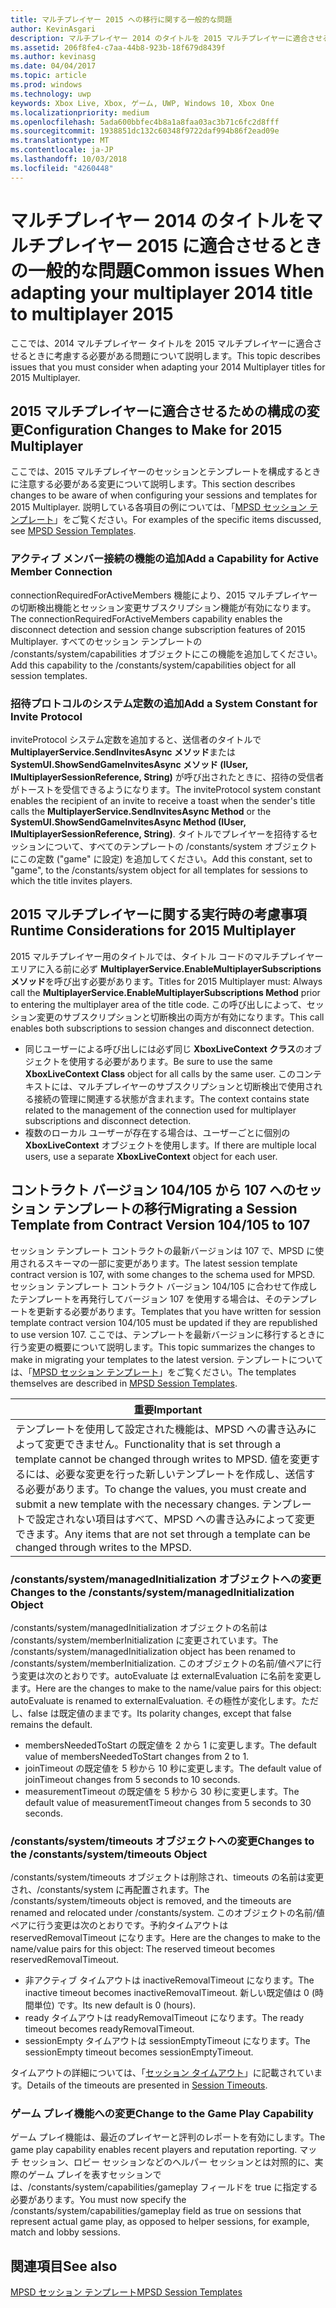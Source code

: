 ```yaml
---
title: マルチプレイヤー 2015 への移行に関する一般的な問題
author: KevinAsgari
description: マルチプレイヤー 2014 のタイトルを 2015 マルチプレイヤーに適合させるときに発生する可能性のある一般的な問題について説明します。
ms.assetid: 206f8fe4-c7aa-44b8-923b-18f679d8439f
ms.author: kevinasg
ms.date: 04/04/2017
ms.topic: article
ms.prod: windows
ms.technology: uwp
keywords: Xbox Live, Xbox, ゲーム, UWP, Windows 10, Xbox One
ms.localizationpriority: medium
ms.openlocfilehash: 5ada600bbfec4b8a1a8faa03ac3b71c6fc2d8fff
ms.sourcegitcommit: 1938851dc132c60348f9722daf994b86f2ead09e
ms.translationtype: MT
ms.contentlocale: ja-JP
ms.lasthandoff: 10/03/2018
ms.locfileid: "4260448"
---
```

# <a name="common-issues-when-adapting-your-multiplayer-2014-title-to-multiplayer-2015"></a><span data-ttu-id="6d352-104">マルチプレイヤー 2014 のタイトルをマルチプレイヤー 2015 に適合させるときの一般的な問題</span><span class="sxs-lookup"><span data-stu-id="6d352-104">Common issues When adapting your multiplayer 2014 title to multiplayer 2015</span></span>

<span data-ttu-id="6d352-105">ここでは、2014 マルチプレイヤー タイトルを 2015 マルチプレイヤーに適合させるときに考慮する必要がある問題について説明します。</span><span class="sxs-lookup"><span data-stu-id="6d352-105">This topic describes issues that you must consider when adapting your 2014 Multiplayer titles for 2015 Multiplayer.</span></span>


## <a name="configuration-changes-to-make-for-2015-multiplayer"></a><span data-ttu-id="6d352-106">2015 マルチプレイヤーに適合させるための構成の変更</span><span class="sxs-lookup"><span data-stu-id="6d352-106">Configuration Changes to Make for 2015 Multiplayer</span></span>

<span data-ttu-id="6d352-107">ここでは、2015 マルチプレイヤーのセッションとテンプレートを構成するときに注意する必要がある変更について説明します。</span><span class="sxs-lookup"><span data-stu-id="6d352-107">This section describes changes to be aware of when configuring your sessions and templates for 2015 Multiplayer.</span></span> <span data-ttu-id="6d352-108">説明している各項目の例については、「[MPSD セッション テンプレート](multiplayer-session-directory.md)」をご覧ください。</span><span class="sxs-lookup"><span data-stu-id="6d352-108">For examples of the specific items discussed, see [MPSD Session Templates](multiplayer-session-directory.md).</span></span>

### <a name="add-a-capability-for-active-member-connection"></a><span data-ttu-id="6d352-109">アクティブ メンバー接続の機能の追加</span><span class="sxs-lookup"><span data-stu-id="6d352-109">Add a Capability for Active Member Connection</span></span>

<span data-ttu-id="6d352-110">connectionRequiredForActiveMembers 機能により、2015 マルチプレイヤーの切断検出機能とセッション変更サブスクリプション機能が有効になります。</span><span class="sxs-lookup"><span data-stu-id="6d352-110">The connectionRequiredForActiveMembers capability enables the disconnect detection and session change subscription features of 2015 Multiplayer.</span></span> <span data-ttu-id="6d352-111">すべてのセッション テンプレートの /constants/system/capabilities オブジェクトにこの機能を追加してください。</span><span class="sxs-lookup"><span data-stu-id="6d352-111">Add this capability to the /constants/system/capabilities object for all session templates.</span></span>


### <a name="add-a-system-constant-for-invite-protocol"></a><span data-ttu-id="6d352-112">招待プロトコルのシステム定数の追加</span><span class="sxs-lookup"><span data-stu-id="6d352-112">Add a System Constant for Invite Protocol</span></span>

<span data-ttu-id="6d352-113">inviteProtocol システム定数を追加すると、送信者のタイトルで **MultiplayerService.SendInvitesAsync メソッド**または **SystemUI.ShowSendGameInvitesAsync メソッド (IUser, IMultiplayerSessionReference, String)** が呼び出されたときに、招待の受信者がトーストを受信できるようになります。</span><span class="sxs-lookup"><span data-stu-id="6d352-113">The inviteProtocol system constant enables the recipient of an invite to receive a toast when the sender's title calls the **MultiplayerService.SendInvitesAsync Method** or the **SystemUI.ShowSendGameInvitesAsync Method (IUser, IMultiplayerSessionReference, String)**.</span></span> <span data-ttu-id="6d352-114">タイトルでプレイヤーを招待するセッションについて、すべてのテンプレートの /constants/system オブジェクトにこの定数 ("game" に設定) を追加してください。</span><span class="sxs-lookup"><span data-stu-id="6d352-114">Add this constant, set to "game", to the /constants/system object for all templates for sessions to which the title invites players.</span></span>


## <a name="runtime-considerations-for-2015-multiplayer"></a><span data-ttu-id="6d352-115">2015 マルチプレイヤーに関する実行時の考慮事項</span><span class="sxs-lookup"><span data-stu-id="6d352-115">Runtime Considerations for 2015 Multiplayer</span></span>

<span data-ttu-id="6d352-116">2015 マルチプレイヤー用のタイトルでは、タイトル コードのマルチプレイヤー エリアに入る前に必ず **MultiplayerService.EnableMultiplayerSubscriptions メソッド**を呼び出す必要があります。</span><span class="sxs-lookup"><span data-stu-id="6d352-116">Titles for 2015 Multiplayer must:   Always call the **MultiplayerService.EnableMultiplayerSubscriptions Method** prior to entering the multiplayer area of the title code.</span></span> <span data-ttu-id="6d352-117">この呼び出しによって、セッション変更のサブスクリプションと切断検出の両方が有効になります。</span><span class="sxs-lookup"><span data-stu-id="6d352-117">This call enables both subscriptions to session changes and disconnect detection.</span></span>
-   <span data-ttu-id="6d352-118">同じユーザーによる呼び出しには必ず同じ **XboxLiveContext クラス**のオブジェクトを使用する必要があります。</span><span class="sxs-lookup"><span data-stu-id="6d352-118">Be sure to use the same **XboxLiveContext Class** object for all calls by the same user.</span></span> <span data-ttu-id="6d352-119">このコンテキストには、マルチプレイヤーのサブスクリプションと切断検出で使用される接続の管理に関連する状態が含まれます。</span><span class="sxs-lookup"><span data-stu-id="6d352-119">The context contains state related to the management of the connection used for multiplayer subscriptions and disconnect detection.</span></span>
-   <span data-ttu-id="6d352-120">複数のローカル ユーザーが存在する場合は、ユーザーごとに個別の **XboxLiveContext** オブジェクトを使用します。</span><span class="sxs-lookup"><span data-stu-id="6d352-120">If there are multiple local users, use a separate **XboxLiveContext** object for each user.</span></span>


## <a name="migrating-a-session-template-from-contract-version-104105-to-107"></a><span data-ttu-id="6d352-121">コントラクト バージョン 104/105 から 107 へのセッション テンプレートの移行</span><span class="sxs-lookup"><span data-stu-id="6d352-121">Migrating a Session Template from Contract Version 104/105 to 107</span></span>

<span data-ttu-id="6d352-122">セッション テンプレート コントラクトの最新バージョンは 107 で、MPSD に使用されるスキーマの一部に変更があります。</span><span class="sxs-lookup"><span data-stu-id="6d352-122">The latest session template contract version is 107, with some changes to the schema used for MPSD.</span></span> <span data-ttu-id="6d352-123">セッション テンプレート コントラクト バージョン 104/105 に合わせて作成したテンプレートを再発行してバージョン 107 を使用する場合は、そのテンプレートを更新する必要があります。</span><span class="sxs-lookup"><span data-stu-id="6d352-123">Templates that you have written for session template contract version 104/105 must be updated if they are republished to use version 107.</span></span> <span data-ttu-id="6d352-124">ここでは、テンプレートを最新バージョンに移行するときに行う変更の概要について説明します。</span><span class="sxs-lookup"><span data-stu-id="6d352-124">This topic summarizes the changes to make in migrating your templates to the latest version.</span></span> <span data-ttu-id="6d352-125">テンプレートについては、「[MPSD セッション テンプレート](multiplayer-session-directory.md)」をご覧ください。</span><span class="sxs-lookup"><span data-stu-id="6d352-125">The templates themselves are described in [MPSD Session Templates](multiplayer-session-directory.md).</span></span>

| <span data-ttu-id="6d352-126">重要</span><span class="sxs-lookup"><span data-stu-id="6d352-126">Important</span></span>                                                                                                                                                                                                                                                      |
|-----------------------------------------------------------------------------------------------------------------------------------------------------------------------------------------------------------------------------------------------------------------------------|
| <span data-ttu-id="6d352-127">テンプレートを使用して設定された機能は、MPSD への書き込みによって変更できません。</span><span class="sxs-lookup"><span data-stu-id="6d352-127">Functionality that is set through a template cannot be changed through writes to MPSD.</span></span> <span data-ttu-id="6d352-128">値を変更するには、必要な変更を行った新しいテンプレートを作成し、送信する必要があります。</span><span class="sxs-lookup"><span data-stu-id="6d352-128">To change the values, you must create and submit a new template with the necessary changes.</span></span> <span data-ttu-id="6d352-129">テンプレートで設定されない項目はすべて、MPSD への書き込みによって変更できます。</span><span class="sxs-lookup"><span data-stu-id="6d352-129">Any items that are not set through a template can be changed through writes to the MPSD.</span></span> |


### <a name="changes-to-the-constantssystemmanagedinitialization-object"></a><span data-ttu-id="6d352-130">/constants/system/managedInitialization オブジェクトへの変更</span><span class="sxs-lookup"><span data-stu-id="6d352-130">Changes to the /constants/system/managedInitialization Object</span></span>

<span data-ttu-id="6d352-131">/constants/system/managedInitialization オブジェクトの名前は /constants/system/memberInitialization に変更されています。</span><span class="sxs-lookup"><span data-stu-id="6d352-131">The /constants/system/managedInitialization object has been renamed to /constants/system/memberInitialization.</span></span> <span data-ttu-id="6d352-132">このオブジェクトの名前/値ペアに行う変更は次のとおりです。autoEvaluate は externalEvaluation に名前を変更します。</span><span class="sxs-lookup"><span data-stu-id="6d352-132">Here are the changes to make to the name/value pairs for this object:   autoEvaluate is renamed to externalEvaluation.</span></span> <span data-ttu-id="6d352-133">その極性が変化します。ただし、false は既定値のままです。</span><span class="sxs-lookup"><span data-stu-id="6d352-133">Its polarity changes, except that false remains the default.</span></span>
-   <span data-ttu-id="6d352-134">membersNeededToStart の既定値を 2 から 1 に変更します。</span><span class="sxs-lookup"><span data-stu-id="6d352-134">The default value of membersNeededToStart changes from 2 to 1.</span></span>
-   <span data-ttu-id="6d352-135">joinTimeout の既定値を 5 秒から 10 秒に変更します。</span><span class="sxs-lookup"><span data-stu-id="6d352-135">The default value of joinTimeout changes from 5 seconds to 10 seconds.</span></span>
-   <span data-ttu-id="6d352-136">measurementTimeout の既定値を 5 秒から 30 秒に変更します。</span><span class="sxs-lookup"><span data-stu-id="6d352-136">The default value of measurementTimeout changes from 5 seconds to 30 seconds.</span></span>


### <a name="changes-to-the-constantssystemtimeouts-object"></a><span data-ttu-id="6d352-137">/constants/system/timeouts オブジェクトへの変更</span><span class="sxs-lookup"><span data-stu-id="6d352-137">Changes to the /constants/system/timeouts Object</span></span>

<span data-ttu-id="6d352-138">/constants/system/timeouts オブジェクトは削除され、timeouts の名前は変更され、/constants/system に再配置されます。</span><span class="sxs-lookup"><span data-stu-id="6d352-138">The /constants/system/timeouts object is removed, and the timeouts are renamed and relocated under /constants/system.</span></span> <span data-ttu-id="6d352-139">このオブジェクトの名前/値ペアに行う変更は次のとおりです。予約タイムアウトは reservedRemovalTimeout になります。</span><span class="sxs-lookup"><span data-stu-id="6d352-139">Here are the changes to make to the name/value pairs for this object:   The reserved timeout becomes reservedRemovalTimeout.</span></span>
-   <span data-ttu-id="6d352-140">非アクティブ タイムアウトは inactiveRemovalTimeout になります。</span><span class="sxs-lookup"><span data-stu-id="6d352-140">The inactive timeout becomes inactiveRemovalTimeout.</span></span> <span data-ttu-id="6d352-141">新しい既定値は 0 (時間単位) です。</span><span class="sxs-lookup"><span data-stu-id="6d352-141">Its new default is 0 (hours).</span></span>
-   <span data-ttu-id="6d352-142">ready タイムアウトは readyRemovalTimeout になります。</span><span class="sxs-lookup"><span data-stu-id="6d352-142">The ready timeout becomes readyRemovalTimeout.</span></span>
-   <span data-ttu-id="6d352-143">sessionEmpty タイムアウトは sessionEmptyTimeout になります。</span><span class="sxs-lookup"><span data-stu-id="6d352-143">The sessionEmpty timeout becomes sessionEmptyTimeout.</span></span>

<span data-ttu-id="6d352-144">タイムアウトの詳細については、「[セッション タイムアウト](mpsd-session-details.md)」に記載されています。</span><span class="sxs-lookup"><span data-stu-id="6d352-144">Details of the timeouts are presented in [Session Timeouts](mpsd-session-details.md).</span></span>


### <a name="change-to-the-game-play-capability"></a><span data-ttu-id="6d352-145">ゲーム プレイ機能への変更</span><span class="sxs-lookup"><span data-stu-id="6d352-145">Change to the Game Play Capability</span></span>

<span data-ttu-id="6d352-146">ゲーム プレイ機能は、最近のプレイヤーと評判のレポートを有効にします。</span><span class="sxs-lookup"><span data-stu-id="6d352-146">The game play capability enables recent players and reputation reporting.</span></span> <span data-ttu-id="6d352-147">マッチ セッション、ロビー セッションなどのヘルパー セッションとは対照的に、実際のゲーム プレイを表すセッションでは、/constants/system/capabilities/gameplay フィールドを true に指定する必要があります。</span><span class="sxs-lookup"><span data-stu-id="6d352-147">You must now specify the /constants/system/capabilities/gameplay field as true on sessions that represent actual game play, as opposed to helper sessions, for example, match and lobby sessions.</span></span>


## <a name="see-also"></a><span data-ttu-id="6d352-148">関連項目</span><span class="sxs-lookup"><span data-stu-id="6d352-148">See also</span></span>

[<span data-ttu-id="6d352-149">MPSD セッション テンプレート</span><span class="sxs-lookup"><span data-stu-id="6d352-149">MPSD Session Templates</span></span>](mpsd-session-details.md)
